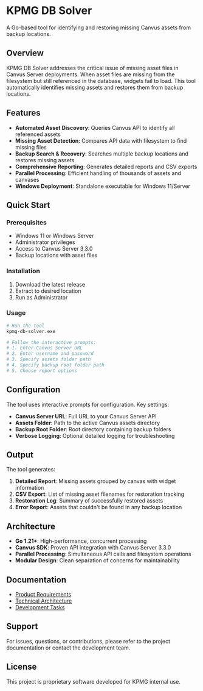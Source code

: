 # KPMG DB Solver

A Go-based tool for identifying and restoring missing Canvus assets from backup locations.

## Overview

KPMG DB Solver addresses the critical issue of missing asset files in Canvus Server deployments. When asset files are missing from the filesystem but still referenced in the database, widgets fail to load. This tool automatically identifies missing assets and restores them from backup locations.

## Features

- **Automated Asset Discovery**: Queries Canvus API to identify all referenced assets
- **Missing Asset Detection**: Compares API data with filesystem to find missing files
- **Backup Search & Recovery**: Searches multiple backup locations and restores missing assets
- **Comprehensive Reporting**: Generates detailed reports and CSV exports
- **Parallel Processing**: Efficient handling of thousands of assets and canvases
- **Windows Deployment**: Standalone executable for Windows 11/Server

## Quick Start

### Prerequisites

- Windows 11 or Windows Server
- Administrator privileges
- Access to Canvus Server 3.3.0
- Backup locations with asset files

### Installation

1. Download the latest release
2. Extract to desired location
3. Run as Administrator

### Usage

```bash
# Run the tool
kpmg-db-solver.exe

# Follow the interactive prompts:
# 1. Enter Canvus Server URL
# 2. Enter username and password
# 3. Specify assets folder path
# 4. Specify backup root folder path
# 5. Choose report options
```

## Configuration

The tool uses interactive prompts for configuration. Key settings:

- **Canvus Server URL**: Full URL to your Canvus Server API
- **Assets Folder**: Path to the active Canvus assets directory
- **Backup Root Folder**: Root directory containing backup folders
- **Verbose Logging**: Optional detailed logging for troubleshooting

## Output

The tool generates:

1. **Detailed Report**: Missing assets grouped by canvas with widget information
2. **CSV Export**: List of missing asset filenames for restoration tracking
3. **Restoration Log**: Summary of successfully restored assets
4. **Error Report**: Assets that couldn't be found in any backup location

## Architecture

- **Go 1.21+**: High-performance, concurrent processing
- **Canvus SDK**: Proven API integration with Canvus Server 3.3.0
- **Parallel Processing**: Simultaneous API calls and filesystem operations
- **Modular Design**: Clean separation of concerns for maintainability

## Documentation

- [Product Requirements](docs/PRD.md)
- [Technical Architecture](docs/TECH_STACK.md)
- [Development Tasks](docs/TASKS.md)

## Support

For issues, questions, or contributions, please refer to the project documentation or contact the development team.

## License

This project is proprietary software developed for KPMG internal use.
